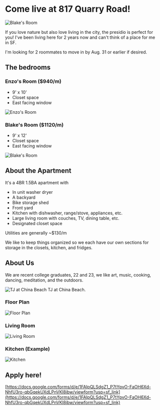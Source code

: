 # Come live at 817 Quarry Road!
<img src="images/presidio-bg.jpg" alt="Blake's Room" title="Blake's Room"> 

If you love nature but also love living in the city, the presidio is perfect for you! I've been living here for 2 years now and can't think of a place for me in SF.

I'm looking for 2 roommates to move in by Aug. 31 or earlier if desired.


## The bedrooms

### Enzo's Room ($940/m)

- 9' x 10'
- Closet space
- East facing window

<p>
<img src="./images/enzos-room1.jpg" alt="Enzo's Room" title="Enzo's Room" /> 
</p>


### Blake's Room ($1120/m)

- 9' x 12'
- Closet space
- East facing window

<img src="images/blake-room2.png" alt="Blake's Room" title="Blake's Room"> 

## About the Apartment

It's a 4BR 1.5BA apartment with 
- In unit washer dryer
- A backyard
- Bike storage shed 
- Front yard
- Kitchen with dishwasher, range/stove, appliances, etc.
- Large living room with couches, TV, dining table, etc.
- Designated closet space

Utilities are generally ~$130/m

We like to keep things organized so we each have our own sections for storage in the closets, kitchen, and fridges.

## About Us
We are recent college graduates, 22 and 23, we like art, music, cooking, dancing, meditation, and the outdoors. 

<img src="images/tj-rock.jpeg" alt="TJ at China Beach" title="TJ at China Beach" /> 
TJ at China Beach. 





### Floor Plan

<img src="images/floor-plan.png" alt="Floor Plan" title="Floor Plan" /> 

### Living Room

<img src="images/living-room1.JPEG" alt="Living Room" title="Living Room" /> 

### Kitchen (Example)

<img src="images/kitchen-example.webp" alt="Kitchen" title="Kitchen" /> 


## Apply here!

[https://docs.google.com/forms/d/e/1FAIpQLSdgZ1_P7tYpvO-FaOH6Xd-NhfU3ro-qbGqekUXdLPnVKl8ibw/viewform?usp=sf_link](https://docs.google.com/forms/d/e/1FAIpQLSdgZ1_P7tYpvO-FaOH6Xd-NhfU3ro-qbGqekUXdLPnVKl8ibw/viewform?usp=sf_link)